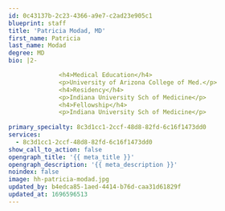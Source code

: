 ```yaml
---
id: 0c43137b-2c23-4366-a9e7-c2ad23e905c1
blueprint: staff
title: 'Patricia Modad, MD'
first_name: Patricia
last_name: Modad
degree: MD
bio: |2-

              <h4>Medical Education</h4>
              <p>University of Arizona College of Med.</p>
              <h4>Residency</h4>
              <p>Indiana University Sch of Medicine</p>
              <h4>Fellowship</h4>
              <p>Indiana University Sch of Medicine</p>
          
primary_specialty: 8c3d1cc1-2ccf-48d8-82fd-6c16f1473dd0
services:
  - 8c3d1cc1-2ccf-48d8-82fd-6c16f1473dd0
show_call_to_action: false
opengraph_title: '{{ meta_title }}'
opengraph_description: '{{ meta_description }}'
noindex: false
image: hh-patricia-modad.jpg
updated_by: b4edca85-1aed-4414-b76d-caa31d61829f
updated_at: 1696596513
---
```

